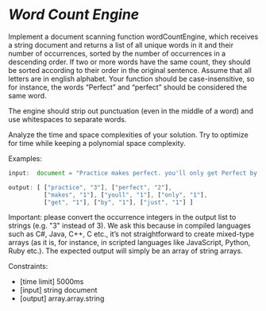 # *Word Count Engine*

Implement a document scanning function wordCountEngine,
which receives a string document and returns a list of all unique words
in it and their number of occurrences, sorted by the number of
occurrences in a descending order. If two or more words have the same
count, they should be sorted according to their order in the original
sentence. Assume that all letters are in english alphabet. Your function
 should be case-insensitive, so for instance, the words “Perfect” and
“perfect” should be considered the same word.

The engine should strip out punctuation (even in the middle of a word) and use whitespaces to separate words.

Analyze the time and space complexities of your solution. Try to optimize for time while keeping a polynomial space complexity.

Examples:

```js
input:  document = "Practice makes perfect. you'll only get Perfect by practice. just practice!"

output: [ ["practice", "3"], ["perfect", "2"],
          ["makes", "1"], ["youll", "1"], ["only", "1"],
          ["get", "1"], ["by", "1"], ["just", "1"] ]
```

Important: please convert the occurrence integers in the
output list to strings (e.g. "3" instead of 3). We ask this because in
compiled languages such as C#, Java, C++, C etc., it’s not
straightforward to create mixed-type arrays (as it is, for instance, in
scripted languages like JavaScript, Python, Ruby etc.). The expected
output will simply be an array of string arrays.

Constraints:

* [time limit] 5000ms
* [input] string document
* [output] array.array.string

